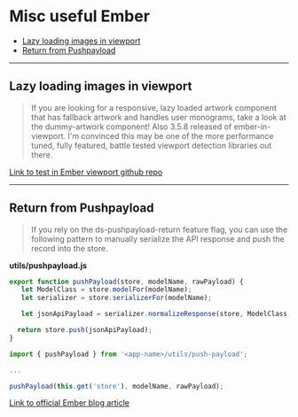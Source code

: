 # Misc useful Ember

* [Lazy loading images in viewport](#lazy-loading-images-in-viewport)
* [Return from Pushpayload](#return-from-pushpayload)

---

## Lazy loading images in viewport

> If you are looking for a responsive, lazy loaded artwork component that has fallback artwork and handles user monograms, take a look at the dummy-artwork component!  Also 3.5.8 released of ember-in-viewport.  I'm convinced this may be one of the more performance tuned, fully featured, battle tested viewport detection libraries out there.

[Link to test in Ember viewport github repo](https://github.com/DockYard/ember-in-viewport/blob/master/tests/dummy/app/components/dummy-artwork.js)

---

## Return from Pushpayload

> If you rely on the ds-pushpayload-return feature flag, you can use the following pattern to manually serialize the API response and push the record into the store.

**utils/pushpayload.js**
```js
export function pushPayload(store, modelName, rawPayload) {
   let ModelClass = store.modelFor(modelName);
   let serializer = store.serializerFor(modelName);

   let jsonApiPayload = serializer.normalizeResponse(store, ModelClass, rawPayload, null, 'query');

  return store.push(jsonApiPayload);
}
```

```js
import { pushPayload } from '<app-name>/utils/push-payload';

...

pushPayload(this.get('store'), modelName, rawPayload);
```

[Link to official Ember blog article](https://blog.emberjs.com/2018/04/13/ember-3-1-released.html#toc_feature-flag-code-ds-pushpayload-return-code-4-of-4)
